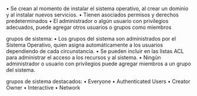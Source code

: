 
• Se crean al momento de instalar el sistema operativo, al crear un dominio y al instalar nuevos servicios. 
• Tienen asociados permisos y derechos predeterminados 
• El administrador o algún usuario con privilegios adecuados, puede agregar otros usuarios o grupos como miembros

grupos de sistema:
• Los grupos del sistema son administrados por el Sistema Operativo, quien asigna automáticamente a los usuarios dependiendo de cada circunstancia. 
• Se pueden incluir en las listas ACL para administrar el acceso a los recursos y al sistema. 
• Ningún administrador o usuario con privilegios puede agregar miembros a un grupo del sistema.


grupos de sistema destacados:
• Everyone 
• Authenticated Users 
• Creator Owner 
• Interactive 
• Network